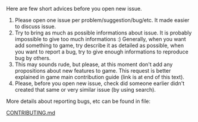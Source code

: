 Here are few short advices before you open new issue.

1. Please open one issue per problem/suggestion/bug/etc. It made easier to
   discuss issue.
2. Try to bring as much as possible informations about issue. It is probably
   impossible to give too much informations :) Generally, when you want add
   something to game, try describe it as detailed as possible, when you want to
   report a bug, try to give enough informations to reproduce bug by others.
3. This may sounds rude, but please, at this moment don't add any propositions
   about new features to game. This request is better explained in game main
   contribution guide (link is at end of this text).
4. Please, before you open new issue, check did someone earlier didn't created
   that same or very similar issue (by using search).

More details about reporting bugs, etc can be found in file:

[CONTRIBUTING.md](../bin/doc/CONTRIBUTING.md)
